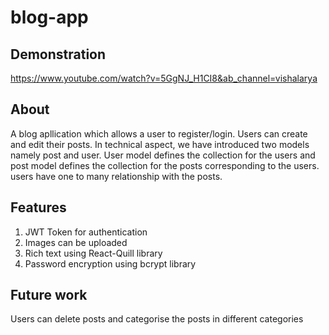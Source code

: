 # blog-app

## Demonstration
https://www.youtube.com/watch?v=5GgNJ_H1CI8&ab_channel=vishalarya

## About
A blog apllication which allows a user to register/login. Users can create and edit their posts. 
In technical aspect, we have introduced two models namely post and user. User model defines the collection for the users 
and post model defines the collection for the posts corresponding to the users. users have one to many relationship with 
the posts.

## Features
1. JWT Token for authentication
2. Images can be uploaded
3. Rich text using React-Quill library
4. Password encryption using bcrypt library

## Future work
Users can delete posts and categorise the posts in different categories

